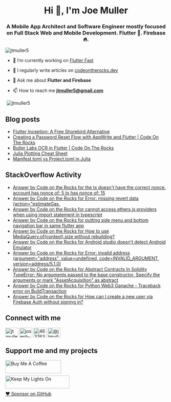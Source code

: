 <h1 align="center">Hi 👋, I'm Joe Muller</h1>
<h3 align="center">A Mobile App Architect and Software Engineer mostly focused on Full Stack Web and Mobile Development. Flutter 💙. Firebase 🔥.</h3>

<p align="left"> <img src="https://komarev.com/ghpvc/?username=jtmuller5&label=Profile%20views&color=0e75b6&style=flat" alt="jtmuller5" /> </p>

- 🔭 I’m currently working on [Flutter Fast](https://codeotr.github.io/flutter-fast-guide/)

- 📝 I regularly write articles on [codeontherocks.dev](https://codeontherocks.dev/)

- 💬 Ask me about **Flutter and Firebase**

- 📫 How to reach me **jtmuller5@gmail.com**
<p>&nbsp;<img align="center" src="https://github-readme-stats.vercel.app/api?username=jtmuller5&show_icons=true&locale=en" alt="jtmuller5" /></p>


## Blog posts
<!-- MEDIUM-STORY-LIST:START -->
- [Flutter Inception: A Free Shorebird Alternative](https://jtmuller5.medium.com/flutter-inception-18e2e8217fb?source=rss-832e1120db1f------2)
- [Creating a Password Reset Flow with AppWrite and Flutter | Code On The Rocks](https://jtmuller5.medium.com/creating-a-password-reset-flow-with-appwrite-and-flutter-code-on-the-rocks-9db556be3cb7?source=rss-832e1120db1f------2)
- [Butler Labs OCR in Flutter | Code On The Rocks](https://jtmuller5.medium.com/butler-labs-ocr-in-flutter-code-on-the-rocks-423518f2713a?source=rss-832e1120db1f------2)
- [Julia Plotting Cheat Sheet](https://jtmuller5.medium.com/julia-plotting-cheat-sheet-fc67086f8c17?source=rss-832e1120db1f------2)
- [Manifest.toml vs Project.toml in Julia](https://jtmuller5.medium.com/manifest-toml-vs-project-toml-in-julia-21ecbad6f92f?source=rss-832e1120db1f------2)
<!-- MEDIUM-STORY-LIST:END -->

## StackOverflow Activity
<!-- STACKOVERFLOW:START -->
- [Answer by Code on the Rocks for the tx doesn&#39;t have the correct nonce. account has nonce of: 5 tx has nonce of: 15](https://stackoverflow.com/questions/45403644/the-tx-doesnt-have-the-correct-nonce-account-has-nonce-of-5-tx-has-nonce-of/77552793#77552793)
- [Answer by Code on the Rocks for Error: missing revert data &lpar;action=&quot;estimateGas,](https://stackoverflow.com/questions/76795642/error-missing-revert-data-action-estimategas/77550555#77550555)
- [Answer by Code on the Rocks for cannot access ethers.js providers when using import statement in typescript](https://stackoverflow.com/questions/75659064/cannot-access-ethers-js-providers-when-using-import-statement-in-typescript/77550524#77550524)
- [Answer by Code on the Rocks for putting side menu and bottom navigation bar in same flutter app](https://stackoverflow.com/questions/77548939/putting-side-menu-and-bottom-navigation-bar-in-same-flutter-app/77549008#77549008)
- [Answer by Code on the Rocks for How to use MediaQuery.of&lpar;context&rpar;.size without rebuilding?](https://stackoverflow.com/questions/77537733/how-to-use-mediaquery-ofcontext-size-without-rebuilding/77546118#77546118)
- [Answer by Code on the Rocks for Android studio doesn&#39;t detect Android Emulator](https://stackoverflow.com/questions/68038272/android-studio-doesnt-detect-android-emulator/77545862#77545862)
- [Answer by Code on the Rocks for Error: invalid address &lpar;argument=&quot;address&quot;, value=undefined, code=INVALID_ARGUMENT, version=address/5.1.0&rpar;](https://stackoverflow.com/questions/67414584/error-invalid-address-argument-address-value-undefined-code-invalid-argume/77526314#77526314)
- [Answer by Code on the Rocks for Abstract Contracts In Solidity TypeError: No arguments passed to the base constructor. Specify the arguments or mark &quot;AssetAcquisition&quot; as abstract](https://stackoverflow.com/questions/76371529/abstract-contracts-in-solidity-typeerror-no-arguments-passed-to-the-base-constr/77520326#77520326)
- [Answer by Code on the Rocks for Python Web3 Ganache - Traceback error on BuildTransaction](https://stackoverflow.com/questions/70074514/python-web3-ganache-traceback-error-on-buildtransaction/77498168#77498168)
- [Answer by Code on the Rocks for How can I create a new user via Firebase Auth without signing in?](https://stackoverflow.com/questions/52433899/how-can-i-create-a-new-user-via-firebase-auth-without-signing-in/77419918#77419918)
<!-- STACKOVERFLOW:END -->

## Connect with me
<p align="left">
<a href="https://twitter.com/CodeOnTheRocks_" target="_blank"><img align="center" src="https://raw.githubusercontent.com/rahuldkjain/github-profile-readme-generator/master/src/images/icons/Social/twitter.svg" alt="jtmuller5" height="30" width="40" /></a>
<a href="https://linkedin.com/in/joseph-muller-iii-59671a10a" target="_blank"><img align="center" src="https://raw.githubusercontent.com/rahuldkjain/github-profile-readme-generator/master/src/images/icons/Social/linked-in-alt.svg" alt="joseph-muller-iii-59671a10a" height="30" width="40" /></a>
<a href="https://stackoverflow.com/users/12806961" target="_blank"><img align="center" src="https://raw.githubusercontent.com/rahuldkjain/github-profile-readme-generator/master/src/images/icons/Social/stack-overflow.svg" alt="4637638" height="30" width="40" /></a>
<a href="https://medium.com/@jtmuller5" target="_blank"><img align="center" src="https://raw.githubusercontent.com/rahuldkjain/github-profile-readme-generator/master/src/images/icons/Social/medium.svg" alt="@jtmuller5" height="30" width="40" /></a>
</p>

## Support me and my projects

<a href="https://buymeacoffee.com/mullr" target="_blank"><img align="left" src="https://cdn.buymeacoffee.com/buttons/default-orange.png" alt="Buy Me A Coffee" height="41" width="174"></a>
<br>
<br>

<a href="https://keepmylightson.xyz/support/joemuller" target="_blank"><img align="left" src="https://cdn.jsdelivr.net/gh/jtmuller5/strike/socials/Keep My Lights On BWY.png" alt="Keep My Lights On" height="40" width="200"></a>
<br>
<br>

[:heart: Sponsor on GitHub](https://github.com/sponsors/jtmuller5) 
